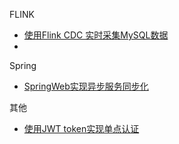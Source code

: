 <!-- docs/_sidebar.md -->

FLINK

* [使用Flink CDC 实时采集MySQL数据](./flink/flink-cdc.md)
* 

Spring

* [SpringWeb实现异步服务同步化](./spring/asyn2syn.md)

其他

* [使用JWT token实现单点认证](./other/jwt.md)
